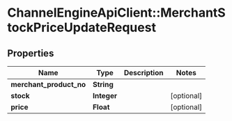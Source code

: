 # ChannelEngineApiClient::MerchantStockPriceUpdateRequest

## Properties
Name | Type | Description | Notes
------------ | ------------- | ------------- | -------------
**merchant_product_no** | **String** |  | 
**stock** | **Integer** |  | [optional] 
**price** | **Float** |  | [optional] 


